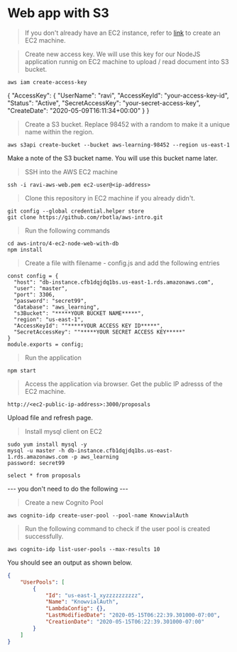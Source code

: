# Web app with S3
> If you don't already have an EC2 instance, refer to [link](/2-aws-cli-create-ec2) to create an EC2 machine.

> Create new access key. We will use this key for our NodeJS application runnig on EC2 machine to upload / read document into S3 bucket.
```
aws iam create-access-key
```
{
    "AccessKey": {
        "UserName": "ravi",
        "AccessKeyId": "your-access-key-id",
        "Status": "Active",
        "SecretAccessKey": "your-secret-access-key",
        "CreateDate": "2020-05-09T16:11:34+00:00"
    }
}

> Create a S3 bucket. Replace 98452 with a random to make it a unique name within the region.
```
aws s3api create-bucket --bucket aws-learning-98452 --region us-east-1
```
Make a note of the S3 bucket name. You will use this bucket name later.

> SSH into the AWS EC2 machine
```
ssh -i ravi-aws-web.pem ec2-user@<ip-address>
```

> Clone this repository in EC2 machine if you already didn't.
```
git config --global credential.helper store
git clone https://github.com/rbotla/aws-intro.git
```

> Run the following commands
```
cd aws-intro/4-ec2-node-web-with-db
npm install
```
> Create a file with filename - config.js and add the following entries
```
const config = {
  "host": "db-instance.cfb1dqjdq1bs.us-east-1.rds.amazonaws.com",
  "user": "master",
  "port": 3306,
  "password": "secret99",
  "database": "aws_learning",
  "s3Bucket": "*****YOUR BUCKET NAME*****",
  "region": "us-east-1",
  "AccessKeyId": ""*****YOUR ACCESS KEY ID*****",
  "SecretAccessKey": ""*****YOUR SECRET ACCESS KEY*****"
}
module.exports = config;
```

> Run the application
```
npm start
```

> Access the application via browser. Get the public IP adresss of the EC2 machine.
```
http://<ec2-public-ip-address>:3000/proposals
```
Upload file and refresh page.

> Install mysql client on EC2
```
sudo yum install mysql -y
mysql -u master -h db-instance.cfb1dqjdq1bs.us-east-1.rds.amazonaws.com -p aws_learning
password: secret99

select * from proposals
```

--- you don't need to do the following ---

> Create a new Cognito Pool
```
aws cognito-idp create-user-pool --pool-name KnowvialAuth
```

> Run the following command to check if the user pool is created successfully.
```
aws cognito-idp list-user-pools --max-results 10
```
You should see an output as shown below.
```json
{
    "UserPools": [
        {
            "Id": "us-east-1_xyzzzzzzzzzz",
            "Name": "KnowvialAuth",
            "LambdaConfig": {},
            "LastModifiedDate": "2020-05-15T06:22:39.301000-07:00",
            "CreationDate": "2020-05-15T06:22:39.301000-07:00"
        }
    ]
}
```
